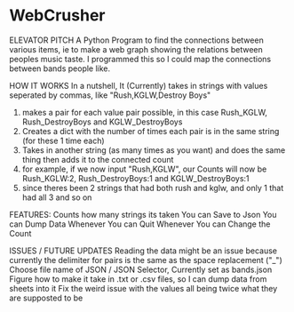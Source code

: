 # WebCrusher
ELEVATOR PITCH
A Python Program to find the connections between various items, ie to make a web graph showing the relations between peoples music taste.
I programmed this so I could map the connections between bands people like.

HOW IT WORKS
In a nutshell, It (Currently) takes in strings with values seperated by commas, like "Rush,KGLW,Destroy Boys"
1. makes a pair for each value pair possible, in this case Rush_KGLW, Rush_DestroyBoys and KGLW_DestroyBoys
2. Creates a dict with the number of times each pair is in the same string (for these 1 time each)
3. Takes in another string (as many times as you want) and does the same thing then adds it to the connected count
4. for example, if we now input "Rush,KGLW", our Counts will now be Rush_KGLW:2,  Rush_DestroyBoys:1 and KGLW_DestroyBoys:1
5. since theres been 2 strings that had both rush and kglw, and only 1 that had all 3 and so on


FEATURES:
Counts how many strings its taken
You can Save to Json
You can Dump Data Whenever
You can Quit Whenever
You can Change the Count

ISSUES / FUTURE UPDATES
Reading the data might be an issue because currently the delimiter for pairs is the same as the space replacement ("_")
Choose file name of JSON / JSON Selector, Currently set as bands.json
Figure how to make it take in .txt or .csv files, so I can dump data from sheets into it
Fix the weird issue with the values all being twice what they are supposted to be
